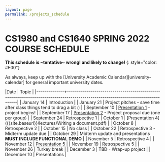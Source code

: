 ```yaml
---
layout: page
permalink: /projects_schedule
---
```


# CS1980 and CS1640 SPRING 2022 COURSE SCHEDULE #

**This schedule is ~tentative~ wrong! and likely to change!**
{: style="color: #F00"}

As always, keep up with the [University Academic Calendar][university-calendar] for general important university dates.

|Date          | Topic                                                                                                                             |
|--------------+-----------------------------------------------------------------------------------------------------------------------------------|
| January 14    | Introduction                                                                                                                      |
| January 21  | Project pitches - save time after class things tend to drag a bit :)                                                                                  |
| September 10 | [Presentation 1]({{site.baseurl}}/lectures/Capstone_Lecture1.pdf) - project begins!                                               |
| September 17 | [Presentation 2]({{site.baseurl}}/lectures/Capstone_Lecture2_RequirementsElicitation.pdf)  - Project proposal due (one per group) |
| September 24 | Retrospective 1                                                                                                                   |
| October 1    | [Presentation 4]({{site.baseurl}}/lectures/Writing a document.pdf)                                                                |
| October 8    | Retrospective 2                                                                                                                   |
| October 15   | No class                                                                                                                          |
| October 22   | Retrospective 3 - Midterm update due                                                                                              |
| October 29   | Midterm update and presentations **MUST INCLUDE FUNCTIONAL DEMO**                                                                 |
| November 5   | Retrospective 4                                                                                                                   |
| November 12  | [Presentation 5]({{site.baseurl}}/lectures/lecture-on-presentations.pdf)                                                          |
| November 19  | Retrospective 5                                                                                                                   |
| November 26  | Turkey break                                                                                                                      |
| December 3   | TBD - Wrap-up project                                                                                                             |
| December 10  | Presentations                                                                                                                     |
